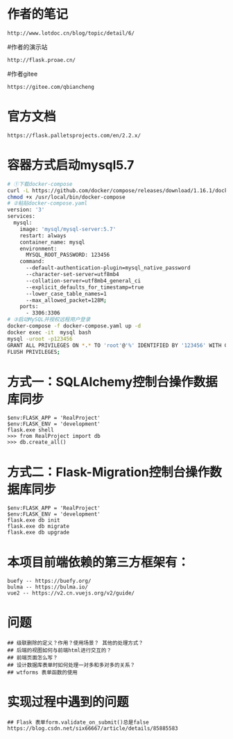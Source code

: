 # 作者的笔记

```text
http://www.lotdoc.cn/blog/topic/detail/6/
```

#作者的演示站

```text
http://flask.proae.cn/
```

#作者gitee

```text
https://gitee.com/qbiancheng
```

# 官方文档

```text
https://flask.palletsprojects.com/en/2.2.x/
```

# 容器方式启动mysql5.7
```bash
# ①下载docker-compose
curl -L https://github.com/docker/compose/releases/download/1.16.1/docker-compose-`uname -s`-`uname -m` -o /usr/local/bin/docker-compose
chmod +x /usr/local/bin/docker-compose
# ②粘贴docker-compose.yaml
version: '3'
services:
  mysql:
    image: 'mysql/mysql-server:5.7'
    restart: always
    container_name: mysql
    environment:
      MYSQL_ROOT_PASSWORD: 123456
    command:
      --default-authentication-plugin=mysql_native_password
      --character-set-server=utf8mb4
      --collation-server=utf8mb4_general_ci
      --explicit_defaults_for_timestamp=true
      --lower_case_table_names=1
      --max_allowed_packet=128M;
    ports:
      - 3306:3306
# ③启动MySQL并授权远程用户登录
docker-compose -f docker-compose.yaml up -d
docker exec -it  mysql bash
mysql -uroot -p123456
GRANT ALL PRIVILEGES ON *.* TO 'root'@'%' IDENTIFIED BY '123456' WITH GRANT OPTION;
FLUSH PRIVILEGES;
```


# 方式一：SQLAlchemy控制台操作数据库同步

```text
$env:FLASK_APP = 'RealProject'
$env:FLASK_ENV = 'development'
flask.exe shell
>>> from RealProject import db
>>> db.create_all()
```

# 方式二：Flask-Migration控制台操作数据库同步

```text
$env:FLASK_APP = 'RealProject'
$env:FLASK_ENV = 'development'
flask.exe db init
flask.exe db migrate
flask.exe db upgrade
```

# 本项目前端依赖的第三方框架有：

```text
buefy -- https://buefy.org/
bulma -- https://bulma.io/
vue2 -- https://v2.cn.vuejs.org/v2/guide/
```


# 问题

```text
## 级联删除的定义？作用？使用场景？ 其他的处理方式？
## 后端的视图如何与前端html进行交互的？
## 前端页面怎么写？
## 设计数据库表单时如何处理一对多和多对多的关系？
## wtforms 表单函数的使用
```


# 实现过程中遇到的问题

```text
## Flask 表单form.validate_on_submit()总是false
https://blog.csdn.net/six66667/article/details/85885583
```
